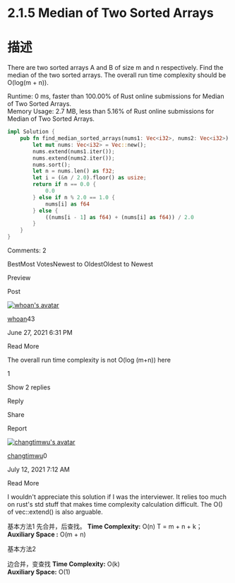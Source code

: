 # 2.1.5 Median of Two Sorted Arrays 
# 描述
There are two sorted arrays A and B of size m and n respectively. Find the median of the two sorted arrays. The overall run time complexity should be O(log(m + n)).

Runtime: 0 ms, faster than 100.00% of Rust online submissions for Median of Two Sorted Arrays.  
Memory Usage: 2.7 MB, less than 5.16% of Rust online submissions for Median of Two Sorted Arrays.

```rust
impl Solution {
    pub fn find_median_sorted_arrays(nums1: Vec<i32>, nums2: Vec<i32>) -> f64 {
        let mut nums: Vec<i32> = Vec::new();
        nums.extend(nums1.iter());
        nums.extend(nums2.iter());
        nums.sort();
        let n = nums.len() as f32;
        let i = (&n / 2.0).floor() as usize;
        return if n == 0.0 {
            0.0
        } else if n % 2.0 == 1.0 {
            nums[i] as f64
        } else {
            ((nums[i - 1] as f64) + (nums[i] as f64)) / 2.0
        }
    }
}
```

Comments: 2

BestMost VotesNewest to OldestOldest to Newest

Preview

Post

[![whoan's avatar](https://assets.leetcode.com/users/whoan/avatar_1573560755.png)](https://leetcode.com/whoan)

[whoan](https://leetcode.com/whoan)43

June 27, 2021 6:31 PM

Read More

The overall run time complexity is not O(log (m+n)) here

1

Show 2 replies

Reply

Share

Report

[![changtimwu's avatar](https://assets.leetcode.com/users/changtimwu/avatar_1530548501.png)](https://leetcode.com/changtimwu)

[changtimwu](https://leetcode.com/changtimwu)0

July 12, 2021 7:12 AM

Read More

I wouldn't appreciate this solution if I was the interviewer. It relies too much on rust's std stuff that makes time complexity calculation difficult. The O() of vec::extend() is also arguable.

基本方法1
先合并，后查找。
**Time Complexity:** O(n)     T = m + n + k；
**Auxiliary Space :** O(m + n)

基本方法2

边合并，变查找
**Time Complexity:** O(k)   
**Auxiliary Space:** O(1)

